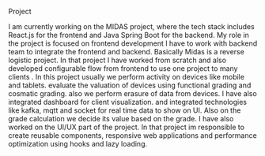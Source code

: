 Project 

I am currently working on the MIDAS project, where the tech stack includes React.js for the frontend and Java Spring Boot for the backend. My role in the project is focused on frontend development
 I have to work with backend team to integrate the frontend and backend. Basically Midas is a reverse logistic project. In that project I have worked from scratch and also developed configurable flow from frontend to use one project to many clients . In this project usually we perform activity on devices like mobile and tablets. evaluate the valuation of devices using functional grading and cosmatic grading. also we perform erasure of data from devices.  I have also integrated dashboard for client visualization. and integrated technologies like kafka, mqtt and socket for real time data to show on UI. Also on the grade calculation we decide its value based on the grade. I have also worked on the UI/UX part of the project. In that project im responsible to create reusable components, responsive web applications and  performance optimization using hooks and lazy loading. 

